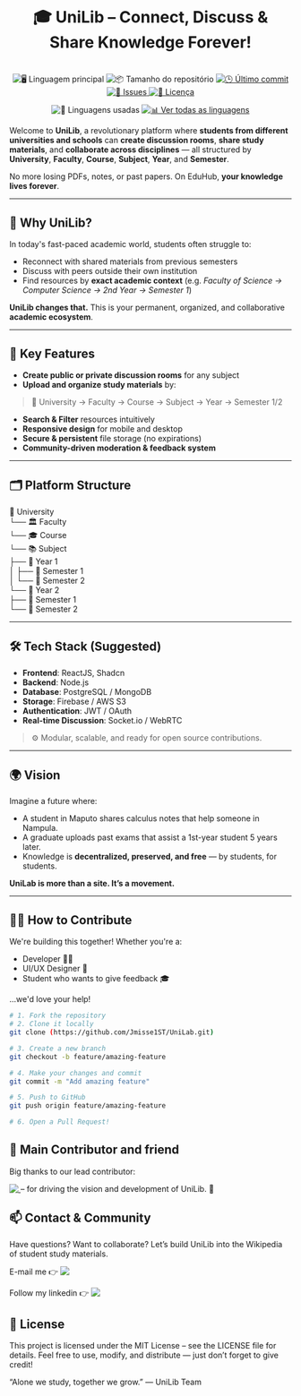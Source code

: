 # <h1 align="center">🎓 UniLib – Connect, Discuss & Share Knowledge Forever!<h1/>
<p align="center">
  <img alt="🖥️ Linguagem principal" src="https://img.shields.io/github/languages/top/Jmisse1ST/ETSI?style=for-the-badge&color=orange">
  <img alt="📦 Tamanho do repositório" src="https://img.shields.io/github/repo-size/Jmisse1ST/ETSI?style=for-the-badge&color=blue">
  <a href="https://github.com/Jmisse1ST/ETSI/commits/master">
    <img alt="🕒 Último commit" src="https://img.shields.io/github/last-commit/Jmisse1ST/ETSI?style=for-the-badge&color=brightgreen">
  </a>
  <a href="https://github.com/Jmisse1ST/ETSI/issues">
    <img alt="🐞 Issues" src="https://img.shields.io/github/issues/Jmisse1ST/ETSI?style=for-the-badge&color=yellow">
  </a>
  <a href="https://github.com/Jmisse1ST/ETSI/blob/master/LICENSE">
    <img alt="📝 Licença" src="https://img.shields.io/github/license/Jmisse1ST/ETSI?style=for-the-badge&color=green">
  </a>
</p>

<p align="center">
  <img alt="🧪 Linguagens usadas" src="https://img.shields.io/github/languages/count/Jmisse1ST/ETSI?style=for-the-badge&color=purple">
  <a href="https://github.com/Jmisse1ST/ETSI/search?l=">
    <img alt="📊 Ver todas as linguagens" src="https://img.shields.io/badge/📊_Ver_todas_as_linguagens-GitHub-gray?style=for-the-badge">
  </a>
</p>

Welcome to **UniLib**, a revolutionary platform where **students from different universities and schools** can **create discussion rooms**, **share study materials**, and **collaborate across disciplines** — all structured by **University**, **Faculty**, **Course**, **Subject**, **Year**, and **Semester**.

No more losing PDFs, notes, or past papers. On EduHub, **your knowledge lives forever**.

---

## 🚀 Why UniLib?

In today's fast-paced academic world, students often struggle to:
- Reconnect with shared materials from previous semesters
- Discuss with peers outside their own institution
- Find resources by **exact academic context** (e.g. *Faculty of Science → Computer Science → 2nd Year → Semester 1*)

**UniLib changes that.** This is your permanent, organized, and collaborative **academic ecosystem**.

---

## 🧠 Key Features

- **Create public or private discussion rooms** for any subject  
- **Upload and organize study materials** by:  
> 📍 University → Faculty → Course → Subject → Year → Semester 1/2  

- **Search & Filter** resources intuitively  
- **Responsive design** for mobile and desktop  
- **Secure & persistent** file storage (no expirations)  
- **Community-driven moderation & feedback system**

---

## 🗂️ Platform Structure

🏫 University  
└── 🏛️ Faculty  
    └── 🎓 Course  
        └── 📚 Subject  
            ├── 📅 Year 1  
            │   ├── 🔹 Semester 1  
            │   └── 🔹 Semester 2  
            └── 📅 Year 2  
                ├── 🔹 Semester 1  
                └── 🔹 Semester 2


---

## 🛠️ Tech Stack (Suggested)

- **Frontend**: ReactJS, Shadcn
- **Backend**: Node.js 
- **Database**: PostgreSQL / MongoDB  
- **Storage**: Firebase / AWS S3  
- **Authentication**: JWT / OAuth  
- **Real-time Discussion**: Socket.io / WebRTC  

> ⚙️ Modular, scalable, and ready for open source contributions.

---

## 🌍 Vision

Imagine a future where:
- A student in Maputo shares calculus notes that help someone in Nampula.
- A graduate uploads past exams that assist a 1st-year student 5 years later.
- Knowledge is **decentralized, preserved, and free** — by students, for students.

**UniLab is more than a site. It’s a movement.**

---

## 🧑‍💻 How to Contribute

We're building this together! Whether you're a:
- Developer 🧑‍💻
- UI/UX Designer 🎨
- Student who wants to give feedback 🎓

...we'd love your help!

```bash
# 1. Fork the repository
# 2. Clone it locally
git clone (https://github.com/Jmisse1ST/UniLab.git)

# 3. Create a new branch
git checkout -b feature/amazing-feature

# 4. Make your changes and commit
git commit -m "Add amazing feature"

# 5. Push to GitHub
git push origin feature/amazing-feature

# 6. Open a Pull Request!
```

## 🙌 Main Contributor and friend
<p>Big thanks to our lead contributor:</p>
<a href="https://www.linkedin.com/in/fabiao-chirindza-mainato/" target="_blank" >
    <img align="top" src="https://img.shields.io/badge/-LinkedIn-%230077B5?style=for-the-badge&logo=linkedin&logoColor=white" target="_blank">
  </a> – for driving the vision and development of UniLib. 🌟

## 📫 Contact & Community
Have questions? Want to collaborate?
Let’s build UniLib into the Wikipedia of student study materials.

<p>E-mail me 👉 <a href="mailto:jemissse1st@gmail.com">
    <img align="top" src="https://img.shields.io/badge/-Gmail-%23333?style=for-the-badge&logo=gmail&logoColor=white" target="_blank">
  </a></p>

  
Follow my linkedin 👉  <a href="https://www.linkedin.com/in/jemisse-macu%C3%A1cua-5999b62bb/" target="_blank" >
    <img align="top" src="https://img.shields.io/badge/-LinkedIn-%230077B5?style=for-the-badge&logo=linkedin&logoColor=white" target="_blank">
  </a>

## 📜 License
This project is licensed under the MIT License – see the LICENSE file for details.
Feel free to use, modify, and distribute — just don’t forget to give credit!

“Alone we study, together we grow.” — UniLib Team
